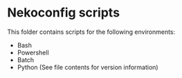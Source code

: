 # Nekoconfig scripts #

This folder contains scripts for the following environments:

- Bash
- Powershell
- Batch
- Python (See file contents for version information)